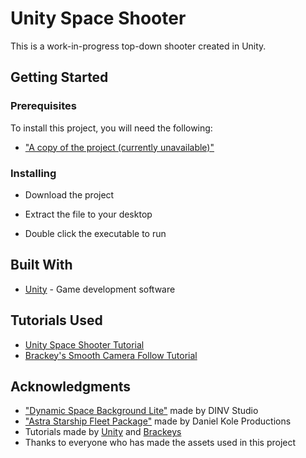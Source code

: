 # Unity Space Shooter

This is a work-in-progress top-down shooter created in Unity.

## Getting Started

### Prerequisites

To install this project, you will need the following:

* ["A copy of the project (currently unavailable)"]("https://github.com/Dergo32/Unity-Space-Shooter/releases/tag/v0.1")

### Installing

* Download the project
* Extract the file to your desktop

* Double click the executable to run

## Built With

* [Unity](https://unity3d.com/) - Game development software

## Tutorials Used

* [Unity Space Shooter Tutorial](https://unity3d.com/learn/tutorials/s/space-shooter-tutorial/)
* [Brackey's Smooth Camera Follow Tutorial](https://www.youtube.com/watch?v=MFQhpwc6cKE/)

## Acknowledgments

* ["Dynamic Space Background Lite"](https://assetstore.unity.com/packages/2d/textures-materials/dynamic-space-background-lite-104606) made by DINV Studio
* ["Astra Starship Fleet Package"](https://assetstore.unity.com/packages/3d/vehicles/space/astra-starship-fleet-package-4392) made by Daniel Kole Productions
* Tutorials made by [Unity](https://unity3d.com/) and [Brackeys](https://www.youtube.com/channel/UCYbK_tjZ2OrIZFBvU6CCMiA/)
* Thanks to everyone who has made the assets used in this project


